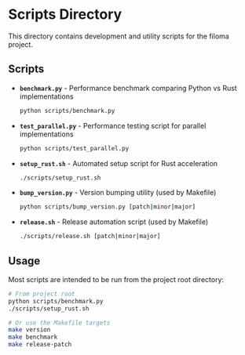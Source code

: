 # Scripts Directory

This directory contains development and utility scripts for the filoma project.

## Scripts

- **`benchmark.py`** - Performance benchmark comparing Python vs Rust implementations
  ```bash
  python scripts/benchmark.py
  ```

- **`test_parallel.py`** - Performance testing script for parallel implementations
  ```bash
  python scripts/test_parallel.py
  ```

- **`setup_rust.sh`** - Automated setup script for Rust acceleration
  ```bash
  ./scripts/setup_rust.sh
  ```

- **`bump_version.py`** - Version bumping utility (used by Makefile)
  ```bash
  python scripts/bump_version.py [patch|minor|major]
  ```

- **`release.sh`** - Release automation script (used by Makefile)
  ```bash
  ./scripts/release.sh [patch|minor|major]
  ```

## Usage

Most scripts are intended to be run from the project root directory:

```bash
# From project root
python scripts/benchmark.py
./scripts/setup_rust.sh

# Or use the Makefile targets
make version
make benchmark
make release-patch
```
